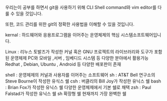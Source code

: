 

우리는이 공부를 하면서 git을 사용하기 위해 CLI Shell command와 vim editor를 다룰 수 있을 것입니다.

또한, 코드 관리를 위한 git의 정확한 사용법을 이해할 수 있을 것입니다.


kernal : 하드웨어와 응용프로그램을 이어주는 운영체제의 핵심 시스템소프트웨어입니다.


Linux : 리누스 토발즈가 작성한 커널 혹은 GNU 프로젝트의 라이브러리와 도구가 포함된 운영체제
	PC와 모바일 ,서버 , 임베디드 시스템 등 다양한 분야에서 활용가능
	Redhat , Debian, Ubuntu , Android 등 다양한 배포판이 존재


shell : 운영체제의 커널과 사용자를 이어주는 소프트웨어
	sh : AT&T Bell 연구소의 Steve Bourne이 작성한 유식스 쉘
	csh : 버클리의 Bill Joy가 작성한 유닉스 쉘
	bash : Brian Fox가 작성한 유닉스 쉘
		다양한 운영체제에서 기본 쉘로 채택
	zsh : Paul Falstad가 작성한 유닉스 쉘
		sh 확장형 쉘
		현재까지 가장 완벽한 쉘


